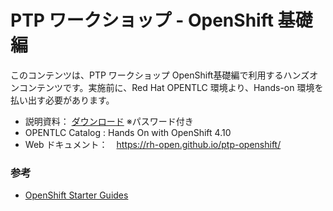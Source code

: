 # PTP ワークショップ - OpenShift 基礎編

このコンテンツは、PTP ワークショップ OpenShift基礎編で利用するハンズオンコンテンツです。実施前に、Red Hat OPENTLC 環境より、Hands-on 環境を払い出す必要があります。

- 説明資料： [ダウンロード](https://github.com/RH-OPEN/ptp-openshift/raw/main/slides/slides_20220630.zip) ※パスワード付き
- OPENTLC Catalog : Hands On with OpenShift 4.10
- Web ドキュメント：　https://rh-open.github.io/ptp-openshift/

### 参考
- [OpenShift Starter Guides](https://redhat-scholars.github.io/openshift-starter-guides/rhs-openshift-starter-guides/4.9/index.html)

